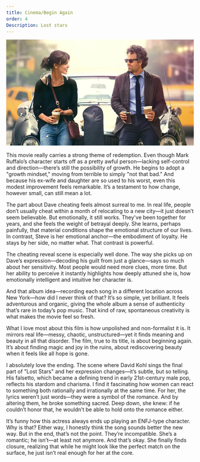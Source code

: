 ```yaml
---
title: Cinema/Begin Again
order: 4
Description: Lost stars
---
```



![alt text](image-1.png)

This movie really carries a strong theme of redemption. Even though Mark Ruffalo’s character starts off as a pretty awful person—lacking self-control and direction—there’s still the possibility of growth. He begins to adopt a "growth mindset," moving from terrible to simply "not that bad." And because his ex-wife and daughter are so used to his worst, even this modest improvement feels remarkable. It’s a testament to how change, however small, can still mean a lot.

The part about Dave cheating feels almost surreal to me. In real life, people don’t usually cheat within a month of relocating to a new city—it just doesn’t seem believable. But emotionally, it still works. They've been together for years, and she feels the weight of betrayal deeply. She learns, perhaps painfully, that material conditions shape the emotional structure of our lives. In contrast, Steve is her emotional anchor—the embodiment of loyalty. He stays by her side, no matter what. That contrast is powerful.

The cheating reveal scene is especially well done. The way she picks up on Dave’s expression—decoding his guilt from just a glance—says so much about her sensitivity. Most people would need more clues, more time. But her ability to perceive it instantly highlights how deeply attuned she is, how emotionally intelligent and intuitive her character is.

And that album idea—recording each song in a different location across New York—how did I never think of that? It’s so simple, yet brilliant. It feels adventurous and organic, giving the whole album a sense of authenticity that’s rare in today’s pop music. That kind of raw, spontaneous creativity is what makes the movie feel so fresh.

What I love most about this film is how unpolished and non-formalist it is. It mirrors real life—messy, chaotic, unstructured—yet it finds meaning and beauty in all that disorder. The film, true to its title, is about beginning again. It’s about finding magic and joy in the ruins, about rediscovering beauty when it feels like all hope is gone.

I absolutely love the ending. The scene where David Kohl sings the final part of "Lost Stars" and her expression changes—it’s subtle, but so telling. His falsetto, which became a defining trend in early 21st-century male pop, reflects his stardom and charisma. I find it fascinating how women can react to something both rationally and irrationally at the same time. For her, the lyrics weren’t just words—they were a symbol of the romance. And by altering them, he broke something sacred. Deep down, she knew: if he couldn’t honor that, he wouldn’t be able to hold onto the romance either.

It’s funny how this actress always ends up playing an ENFJ-type character. Why is that? Either way, I honestly think the song sounds better the new way. But in the end, that’s not the point. They’re incompatible. She’s a romantic; he isn’t—at least not anymore. And that’s okay. She finally finds closure, realizing that while he might look like the perfect match on the surface, he just isn’t real enough for her at the core.